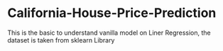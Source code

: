 # California-House-Price-Prediction
This is the basic to understand vanilla model on Liner Regression, the dataset is taken from sklearn Library
